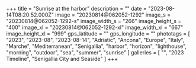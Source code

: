 +++
title = "Sunrise at the harbor"
description = ""
date = "2023-08-14T08:20:52.000Z"
image = "20230814@062052-1292"
image_s = "20230814@062052-1292-s"
image_width_s = "266"
image_height_s = "400"
image_xl = "20230814@062052-1292-xl"
image_width_xl = "667"
image_height_xl = "999"
gps_latitude = ""
gps_longitude = ""
phototags = [ "2023", "2023-08", "2023-08-14", "Adriatic", "Ancona", "Europe", "Italy", "Marche", "Mediterranean", "Senigallia", "harbor", "horizon", "lighthouse", "morning", "outdoor", "sea", "summer", "sunrise" ]
galleries = [ "", "2023 Timeline", "Senigallia City and Seaside" ]
+++
